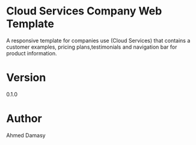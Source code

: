 # Cloud Services Company Web Template
   A responsive template for companies use (Cloud Services) that contains a customer examples,
    pricing plans,testimonials and navigation bar for product information.
    
# Version
   0.1.0
   
# Author
   Ahmed Damasy
    
